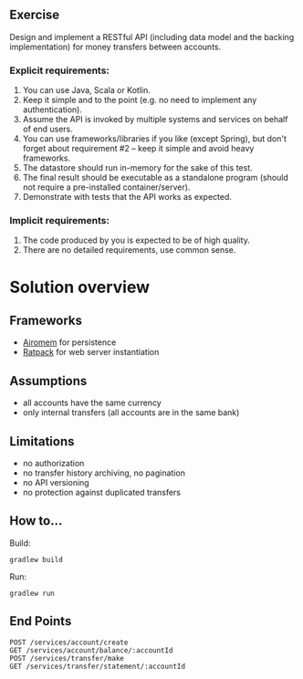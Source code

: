 ## Exercise

Design and implement a RESTful API (including data model and the backing implementation)
for money transfers between accounts.

### Explicit requirements:
1. You can use Java, Scala or Kotlin.
2. Keep it simple and to the point (e.g. no need to implement any authentication).
3. Assume the API is invoked by multiple systems and services on behalf of end users.
4. You can use frameworks/libraries if you like (except Spring), but don't forget about
requirement #2 – keep it simple and avoid heavy frameworks.
5. The datastore should run in-memory for the sake of this test.
6. The final result should be executable as a standalone program (should not require
a pre-installed container/server).
7. Demonstrate with tests that the API works as expected.

### Implicit requirements:
1. The code produced by you is expected to be of high quality.
2. There are no detailed requirements, use common sense.

# Solution overview

## Frameworks

* [Airomem](https://github.com/airomem/airomem) for persistence
* [Ratpack](https://ratpack.io) for web server instantiation

## Assumptions

* all accounts have the same currency
* only internal transfers (all accounts are in the same bank)

## Limitations

* no authorization
* no transfer history archiving, no pagination
* no API versioning
* no protection against duplicated transfers

## How to...

Build:
```
gradlew build
```

Run:
```
gradlew run
```

## End Points

```
POST /services/account/create
GET /services/account/balance/:accountId
POST /services/transfer/make
GET /services/transfer/statement/:accountId
```